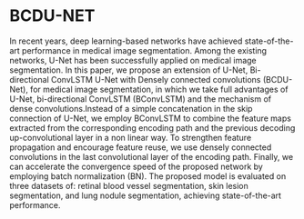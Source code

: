 # BCDU-NET
In recent years, deep learning-based networks have achieved state-of-the-art performance in medical image segmentation. Among the existing networks, U-Net has been successfully applied on medical image segmentation. In this paper, we propose an extension of U-Net, Bi-directional ConvLSTM U-Net with Densely connected convolutions (BCDU-Net), for medical image segmentation, in which we take full advantages of U-Net, bi-directional ConvLSTM (BConvLSTM) and the mechanism of dense convolutions.Instead of a simple concatenation in the skip connection of U-Net, we employ BConvLSTM to combine the feature maps extracted from the corresponding encoding path and the previous decoding up-convolutional layer in a non linear way. To strengthen feature propagation and encourage feature reuse, we use densely connected convolutions in the last convolutional layer of the encoding path. Finally, we
can accelerate the convergence speed of the proposed network by employing batch normalization (BN). The proposed model is evaluated on three datasets of: retinal blood vessel segmentation, skin lesion segmentation, and lung nodule segmentation, achieving state-of-the-art performance.
